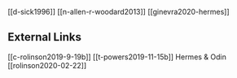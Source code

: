 [[d-sick1996]]
[[n-allen-r-woodard2013]]
[[ginevra2020-hermes]]


## External Links
[[c-rolinson2019-9-19b]]
[[t-powers2019-11-15b]] Hermes & Odin 
[[rolinson2020-02-22]]